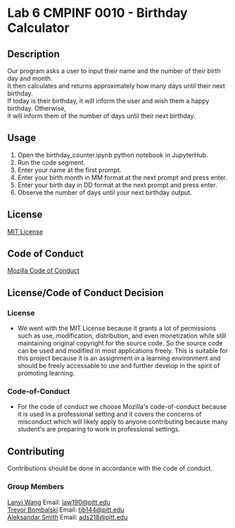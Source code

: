 # Lab 6 CMPINF 0010 - Birthday Calculator

## Description
Our program asks a user to input their name and the number of their birth day and month.<br>
It then calculates and returns approximately how many days until their next birthday. <br>
If today is their birthday, it will inform the user and wish them a happy birthday. Otherwise, <br>
it will inform them of the number of days until their next birthday.

## Usage
1. Open the birthday_counter.ipynb python notebook in JupyterHub.
2.  Run the code segment.
3. Enter your name at the first prompt.
4. Enter your birth month in MM format at the next prompt and press enter.
5. Enter your birth day in DD format at the next prompt and press enter.
6. Observe the number of days until your next birthday output.

## License 
[MIT License](https://github.com/tjb144/groupProject_CMPINF010/blob/main/LICENSE.md)

## Code of Conduct
[Mozilla Code of Conduct](https://github.com/tjb144/groupProject_CMPINF010/blob/main/CODE-OF-CONDUCT.md)

## License/Code of Conduct Decision

### License 
* We went with the MIT License because it grants a lot of permissions such as use, modification, distribution, and even monetization while still maintaining original copyright for the source code. So the source code can be used and modified in most applications freely. This is suitable for this project because it is an assignment in a learning environment and should be freely accessable to  use and further develop in the spirit of promoting learning.

### Code-of-Conduct
* For the code of conduct we choose Mozilla's code-of-conduct because it is used in a professional setting and it covers the concerns of misconduct which will likely apply to anyone contributing because many student's are preparing to work in professional settings.

## Contributing 

Contributions should be done in accordance with the code of conduct.

### Group Members

[Lanyi Wang](https://github.com/LanyiWanggg) Email: law190@pitt.edu <br>
[Trevor Bombalski](https://github.com/tjb144) Email: tjb144@pitt.edu <br>
[Aleksandar Smith](https://github.com/alek-smith) Email: ads218@pitt.edu <br>
